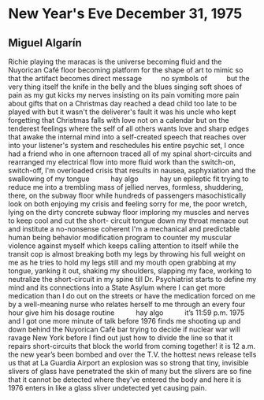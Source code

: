 # New Year's Eve December 31, 1975
## Miguel Algarín
Richie playing the maracas
is the universe becoming fluid
and the Nuyorican Café
floor becoming platform
for the shape of art
to mimic so that the artifact
becomes direct message
         no symbols of
         but the very thing itself
the knife in the belly
and the blues singing soft
shoes of pain as my gut
kicks my nerves insisting
on its pain vomiting more pain
about gifts that on a Christmas
day reached a dead child
too late to be played with
but it wasn't the deliverer's fault
it was his uncle who kept forgetting
that Christmas falls with love
not on a calendar but on the tenderest
feelings where the self of all others wants
love and sharp edges that awake
the internal mind into a self-created speech
that reaches over into your listener's system
and reschedules his entire psychic set,
I once had a friend who in one afternoon
traced all of my spinal short-circuits
and rearranged my electrical flow
into more fluid work than the switch-on,
switch-off, I'm overloaded crisis
that results in nausea, asphyxiation and the
swallowing of my tongue
          hay algo
          hay un epileptic fit
trying to reduce me into a trembling
mass of jellied nerves, formless,
shuddering, there, on the subway floor
while hundreds of passengers masochistically
look on both enjoying my crisis and feeling sorry
for me, the poor wretch, lying on the dirty
concrete subway floor imploring my muscles
and nerves to keep cool and cut the short-
circuit tongue down my throat menace
out and institute a no-nonsense
coherent I'm a mechanical and predictable
human being behavior modification program
to counter my muscular violence against myself
which keeps calling attention to itself while the
transit cop is almost breaking both my legs
by throwing his full weight on me as he
tries to hold my legs still and my mouth open
grabbing at my tongue, yanking it out,
shaking my shoulders, slapping my face,
working to neutralize the short-circuit
in my spine till Dr. Psychiatrist starts
to define my mind and its connections
into a State Asylum where I can get more
medication than I do out on the streets
or have the medication forced on me by a
well-meaning nurse who relates herself to me
through an every four hour give him his
dosage routine
          hay algo
          it’s 11:59 p.m. 1975
and I got one more minute of talk
before 1976 finds me shooting up and down
behind the Nuyorican Café bar trying to
decide if nuclear war will ravage
New York before I find out just how
to divide the line so that it repairs
short-circuits that block the world
from coming together! it is 12 a.m.
the new year’s been bombed and over the T.V.
the hottest news release tells us that at La Guardia
Airport an explosion was so strong that tiny,
invisible slivers of glass have penetrated the skin
of many but the slivers are so fine that
it cannot be detected where they’ve entered
the body
and here it is 1976 enters in like a
glass sliver undetected yet causing pain.